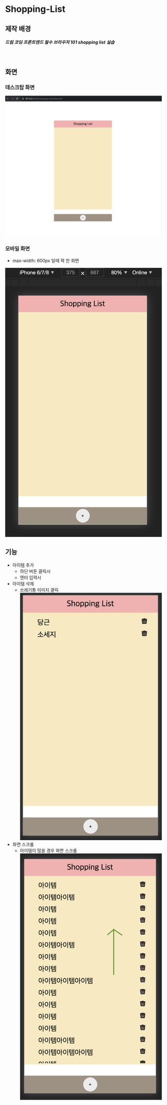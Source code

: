 # Shopping-List

## 제작 배경

##### 드림 코딩 프론트엔드 필수 브라우저 101 shopping list 실습
</br>

## 화면
### 데스크탑 화면
![Desktop](./screen-shot/desktop.png)

### 모바일 화면
* max-width: 600px 일때 꽉 찬 화면

![Mobile](./screen-shot/mobile.png)


## 기능
* 아이템 추가
  * 하단 버튼 클릭시
  * 엔터 입력시
* 아이템 삭제
  * 쓰레기통 이미지 클릭
  ![DeleteItem](./screen-shot/deleteItem.png)
* 화면 스크롤
  * 아이템이 많을 경우 화면 스크롤
  ![Scroll](./screen-shot/scroll.png)





